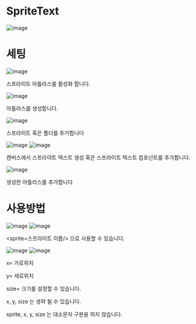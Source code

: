 # SpriteText

![image](https://user-images.githubusercontent.com/22467083/202491360-8c39378c-1519-4bb1-98c1-2e5876618b9f.png)

# 세팅

![image](https://user-images.githubusercontent.com/22467083/202491523-06509dfe-cd53-40a4-949f-94838e36f46a.png)

스프라이트 아틀라스를 활성화 합니다.

![image](https://user-images.githubusercontent.com/22467083/202492632-069a3f11-81ce-461f-8381-c950cf6662ec.png)

아틀라스를 생성합니다.

![image](https://user-images.githubusercontent.com/22467083/202492953-bb4783ec-3d6e-46cb-b58e-043847866cdf.png)

스프라이트 혹은 폴더를 추가합니다

![image](https://user-images.githubusercontent.com/22467083/202491861-2c059b4e-43b4-4a03-ac72-85d9b41ba0e4.png) ![image](https://user-images.githubusercontent.com/22467083/202492214-36f1f320-0f2e-495d-8de9-efd7221f230b.png)

캔버스에서 스프라이트 텍스트 생성 혹은 스프라이트 텍스트 컴포넌트를 추가합니다.


![image](https://user-images.githubusercontent.com/22467083/202492830-bfb045c9-fe0e-4a9b-aec7-f5466215e325.png)


생성한 아틀라스를 추가합니다

# 사용방법

![image](https://user-images.githubusercontent.com/22467083/202493400-7dd1d560-9335-48ed-a09d-6500670cbdf1.png)
![image](https://user-images.githubusercontent.com/22467083/202493429-f78d93a6-b389-49ed-8bff-158c16badb10.png)


<sprite=스프라이트 이름/> 으로 사용할 수 있습니다.

![image](https://user-images.githubusercontent.com/22467083/202493978-92690c0a-fe2e-4e70-9c03-17040dae2fcb.png)
![image](https://user-images.githubusercontent.com/22467083/202493960-6e18db8d-d49f-428a-b2bf-dc3961bf3a8f.png)

x= 가로위치

y= 세로위치

size= 크기를 설정할 수 있습니다.

x, y, size 는 생략 될 수 있습니다.

sprite, x, y, size 는 대소문자 구분을 하지 않습니다.
